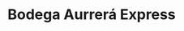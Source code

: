 ---
title: "Bodega Aurrerá Express"
url: /aguascalientes/bodega-aurrera-express-avenida-monte-arafat/
shop: Dorfladen
---